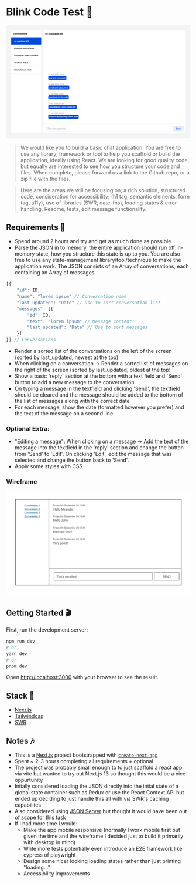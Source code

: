 # Blink Code Test 💬

![Screenshot](/files/screenshot.png)

> We would like you to build a basic chat application. You are free to use any library, framework or tool to help you scaffold or build the application, ideally using React. We are looking for good quality code, but equally are interested to see how you structure your code and files. When complete, please forward us a link to the Github repo, or a zip file with the files.

> Here are the areas we will be focusing on; a rich solution, structured code, consideration for accessibility; (h1 tag, semantic elements, form tag, a11y)​, use of libraries (SWR, date-fns), loading states & error handling, Readme, tests, edit message functionality.​

## Requirements 📏

- Spend around 2 hours and try and get as much done as possible
- Parse the JSON in to memory, the entire application should run off in-memory state, how you structure this state is up to you. You are also free to use any state-management library/tool/technique to make the application work. The JSON consists of an Array of conversations, each containing an Array of messages.

```js
[{
	"id": ID,
	"name": "lorem ipsum" // Conversation name
	"last_updated": "Date" // Use to sort conversation list
    "messages": [{
	    "id": ID,
		"text": "lorem ipsum" // Message content
		"last_updated": "Date" // Use to sort messages
	}]
}] // Conversations
```

- Render a sorted list of the conversations on the left of the screen (sorted by last_updated, newest at the top)
- When clicking on a conversation → Render a sorted list of messages on the right of the screen (sorted by last_updated, oldest at the top)
- Show a basic 'reply' section at the bottom with a text field and 'Send' button to add a new message to the conversation
- On typing a message in the textfield and clicking 'Send', the textfield should be cleared and the message should be added to the bottom of the list of messages along with the correct date
- For each message, show the date (formatted however you prefer) and the text of the message on a second line

### Optional Extra:

- "Editing a message": When clicking on a message → Add the text of the message into the textfield in the 'reply' section and change the button from 'Send' to 'Edit'. On clicking 'Edit', edit the message that was selected and change the button back to 'Send'.
- Apply some styles with CSS

### Wireframe

![Wireframe](/files/wireframe.jpeg)

## Getting Started 🎬

First, run the development server:

```bash
npm run dev
# or
yarn dev
# or
pnpm dev
```

Open [http://localhost:3000](http://localhost:3000) with your browser to see the result.

## Stack 🍔

- [Next.js](https://nextjs.org/)
- [Tailwindcss](https://tailwindcss.com/)
- [SWR](https://swr.vercel.app/)

## Notes 🎶

- This is a [Next.js](https://nextjs.org/) project bootstrapped with [`create-next-app`](https://github.com/vercel/next.js/tree/canary/packages/create-next-app)
- Spent ~ 2-3 hours completing all requirements + optional
- The project was probably small enough to to just scaffold a react app via vite but wanted to try out Next.js 13 so thought this would be a nice oppurtunity
- Initally considered loading the JSON directly into the intial state of a global state container such as Redux or use the React Context API but ended up deciding to just handle this all with via SWR's caching capabilites
- Also considered using [JSON Server](https://github.com/typicode/json-server) but thought it would have been out of scope for this task
- If I had more time I would:
  - Make the app mobile responsive (normally I work mobile first but given the time and the wireframe I decided just to build it primarily with desktop in mind)
  - Write more tests potentially even introduce an E2E framework like cypress of playwright
  - Design some nicer looking loading states rather than just printing "loading..."
  - Accessibility improvements
